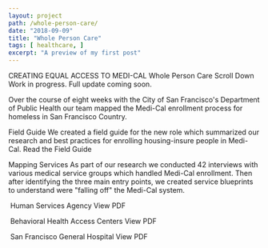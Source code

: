 ```yaml
---
layout: project
path: /whole-person-care/
date: "2018-09-09"
title: "Whole Person Care"
tags: [ healthcare, ]
excerpt: "A preview of my first post"
---
```


CREATING EQUAL ACCESS TO MEDI-CAL
Whole Person Care
Scroll Down
Work in progress. Full update coming soon.

Over the course of eight weeks with the City of San Francisco's Department of Public Health our team mapped the Medi-Cal enrollment process for homeless in San Francisco Country.

Field Guide
We created a field guide for the new role which summarized our research and best practices for enrolling housing-insure people in Medi-Cal.
 Read the Field Guide

Mapping Services
As part of our research we conducted 42 interviews with various medical service groups which handled Medi-Cal enrollment. Then after identifying the three main entry points, we created service blueprints to understand were "falling off" the Medi-Cal system.

![]()
Human Services Agency
 View PDF

![]()
Behavioral Health Access Centers
 View PDF

![]()
San Francisco General Hospital
 View PDF
